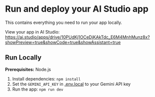 # Run and deploy your AI Studio app

This contains everything you need to run your app locally.

View your app in AI Studio: https://ai.studio/apps/drive/10PUdKj1OCeDjKAkTdc_E6M4MnhMunz8x?showPreview=true&showCode=true&showAssistant=true

## Run Locally

**Prerequisites:**  Node.js


1. Install dependencies:
   `npm install`
2. Set the `GEMINI_API_KEY` in [.env.local](.env.local) to your Gemini API key
3. Run the app:
   `npm run dev`
